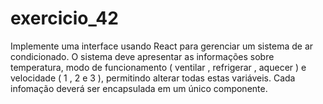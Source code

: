 # exercicio_42

Implemente uma interface usando React para gerenciar um sistema de
ar condicionado. O sistema deve apresentar as informações sobre
temperatura, modo de funcionamento ( ventilar , refrigerar , aquecer )
e velocidade ( 1 , 2 e 3 ), permitindo alterar todas estas variáveis.
Cada infomação deverá ser encapsulada em um único componente.
